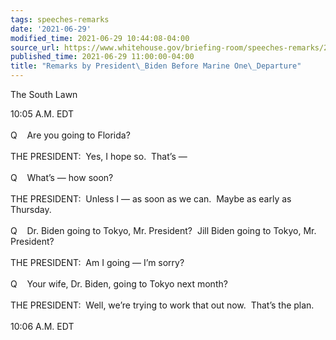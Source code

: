 ```yaml
---
tags: speeches-remarks
date: '2021-06-29'
modified_time: 2021-06-29 10:44:08-04:00
source_url: https://www.whitehouse.gov/briefing-room/speeches-remarks/2021/06/29/remarks-by-president-biden-before-marine-one-departure-3/
published_time: 2021-06-29 11:00:00-04:00
title: "Remarks by President\_Biden Before Marine One\_Departure"
---
```

 
The South Lawn

10:05 A.M. EDT      
   
Q    Are you going to Florida?   
   
THE PRESIDENT:  Yes, I hope so.  That’s —  
   
Q    What’s — how soon?  
   
THE PRESIDENT:  Unless I — as soon as we can.  Maybe as early as
Thursday.   
   
Q    Dr. Biden going to Tokyo, Mr. President?  Jill Biden going to
Tokyo, Mr. President?    
   
THE PRESIDENT:  Am I going — I’m sorry?  
   
Q    Your wife, Dr. Biden, going to Tokyo next month?  
   
THE PRESIDENT:  Well, we’re trying to work that out now.  That’s the
plan.   
   
10:06 A.M. EDT
